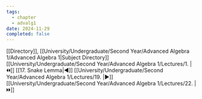 ```yaml
---
tags:
  - chapter
  - advalg1
date: 2024-11-29
completed: false
---
```

[[Directory]], [[University/Undergraduate/Second Year/Advanced Algebra 1/Advanced Algebra 1|Subject Directory]]
[[University/Undergraduate/Second Year/Advanced Algebra 1/Lectures/1. |🞀🞀]] [[17. Snake Lemma|◀]] [[University/Undergraduate/Second Year/Advanced Algebra 1/Lectures/19. |▶]] [[University/Undergraduate/Second Year/Advanced Algebra 1/Lectures/22. |🞂🞂]]
# 
## 
### 